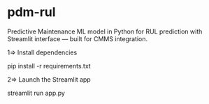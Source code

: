 # pdm-rul
Predictive Maintenance ML model in Python for RUL prediction with Streamlit interface — built for CMMS integration.


1=> Install dependencies

pip install -r requirements.txt





2=> Launch the Streamlit app

streamlit run app.py                
